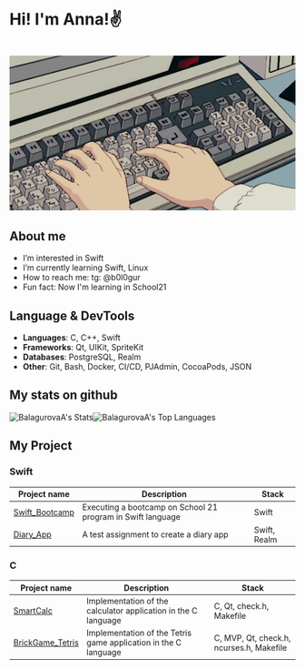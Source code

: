 # Hi! I'm Anna!✌

<br> <img src="./keyboard_gif.gif" alt="gif-hello" width="600" />

## About me 

- I’m interested in Swift
- I’m currently learning Swift, Linux
- How to reach me: tg: @b0l0gur
- Fun fact: Now I'm learning in School21

## Language & DevTools

- **Languages**: C, C++, Swift
- **Frameworks**: Qt, UIKit, SpriteKit
- **Databases**: PostgreSQL, Realm
- **Other**: Git, Bash, Docker, CI/CD, PJAdmin, CocoaPods, JSON

## My stats on github

![BalagurovaA's Stats](https://github-readme-stats.vercel.app/api?username=BalagurovaA&theme=vue-dark&show_icons=true&hide_border=false&count_private=true)![BalagurovaA's Top Languages](https://github-readme-stats.vercel.app/api/top-langs/?username=BalagurovaA&theme=vue-dark&show_icons=true&hide_border=false&layout=compact)


## My Project

### Swift
| Project name | Description | Stack       |
|--------------|-------------|-------------|
| [Swift_Bootcamp](https://github.com/BalagurovaA/Swift_Bootcamp)   | Executing a bootcamp on School 21 program in Swift language  | Swift |
| [Diary_App](https://github.com/BalagurovaA/diary)  | A test assignment to create a diary app  | Swift, Realm  |

<!-- ### C++
| Project name | Description | Stack       |
|--------------|-------------|-------------|-->


### C
| Project name | Description | Stack       |
|--------------|-------------|-------------|
| [SmartCalc](https://github.com/BalagurovaA/C_SmartCalc) | Implementation of the calculator application in the C language | C, Qt, check.h, Makefile |
| [BrickGame_Tetris](https://github.com/BalagurovaA/C_BrickGame_tetris) | Implementation of the Tetris game application in the C language | C, MVP, Qt, check.h, ncurses.h, Makefile |


<!-- ### DevOps
| Project name | Description | Stack       |
|--------------|-------------|-------------| -->


<!-- ### SQL

<!-- ##  Social media

<!-- добавить лидкод -->
<!-- - [Telegram](https://t.me/eflorentia)
- [Email](mailto:a.sharafutdinovva@gmail.com) -->


